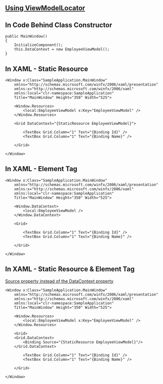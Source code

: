 ## [Using ViewModelLocator](https://github.com/hovermind/wpf-ninja/blob/mvvm/doc-md/mvvm/viewmodel-locator.md)

## In Code Behind Class Constructor
```
public MainWindow()
{
    InitializeComponent();
    this.DataContext = new EmployeeViewModel();
}
```

## In XAML - Static Resource
```
<Window x:Class="SampleApplication.MainWindow"
    xmlns="http://schemas.microsoft.com/winfx/2006/xaml/presentation"
    xmlns:x="http://schemas.microsoft.com/winfx/2006/xaml"
    xmlns:local="clr-namespace:SampleApplication"
    Title="MainWindow" Height="350" Width="525">
	
    <Window.Resources>
        <local:EmployeeViewModel x:Key="EmployeeViewModel" />
    </Window.Resources>
	
    <Grid DataContext="{StaticResource EmployeeViewModel}">

        <TextBox Grid.Column="1" Text="{Binding Id}" />
        <TextBox Grid.Column="1" Text="{Binding Name}" />
		
    </Grid>
	
</Window>
```

## In XAML - Element Tag
```
<Window x:Class="SampleApplication.MainWindow"
    xmlns="http://schemas.microsoft.com/winfx/2006/xaml/presentation"
    xmlns:x="http://schemas.microsoft.com/winfx/2006/xaml"
    xmlns:local="clr-namespace:SampleApplication"
    Title="MainWindow" Height="350" Width="525">
	
    <Window.DataContext>
        <local:EmployeeViewModel />
    </Window.DataContext>
	
    <Grid>

        <TextBox Grid.Column="1" Text="{Binding Id}" />
        <TextBox Grid.Column="1" Text="{Binding Name}" />
		
    </Grid>
	
</Window>
```

## In XAML - Static Resource & Element Tag
[Source property instead of the DataContext property](https://docs.microsoft.com/en-us/dotnet/api/system.windows.data.binding.source?view=netframework-4.7.2#remarks)
```
<Window x:Class="SampleApplication.MainWindow"
    xmlns="http://schemas.microsoft.com/winfx/2006/xaml/presentation"
    xmlns:x="http://schemas.microsoft.com/winfx/2006/xaml"
    xmlns:local="clr-namespace:SampleApplication"
    Title="MainWindow" Height="350" Width="525">
	
    <Window.Resources>
        <local:EmployeeViewModel x:Key="EmployeeViewModel" />
    </Window.Resources>
	
    <Grid>
	<Grid.DataContext>
	    <Binding Source="{StaticResource EmployeeViewModel}"/>
	</Grid.DataContext>
  
        <TextBox Grid.Column="1" Text="{Binding Id}" />
        <TextBox Grid.Column="1" Text="{Binding Name}" />
		
    </Grid>
	
</Window>
```
